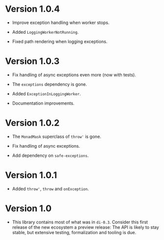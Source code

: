 # Version 1.0.4

* Improve exception handling when worker stops.

* Added `LoggingWorkerNotRunning`.

* Fixed path rendering when logging exceptions.


# Version 1.0.3

* Fix handling of async exceptions even more (now with tests).

* The `exceptions` dependency is gone.

* Added `ExceptionInLoggingWorker`.

* Documentation improvements.


# Version 1.0.2

* The `MonadMask` superclass of `throw'` is gone.

* Fix handling of async exceptions.

* Add dependency on `safe-exceptions`.


# Version 1.0.1

* Added `throw'`, `throw` and `onException`.


# Version 1.0

* This library contains most of what was in `di-0.3`. Consider this first
  release of the new ecosystem a preview release: The API is likely to stay
  stable, but extensive testing, formalization and tooling is due.

